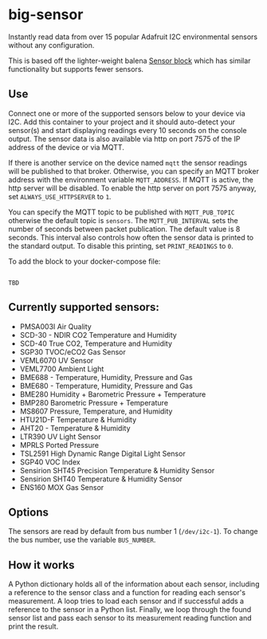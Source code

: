 # big-sensor
Instantly read data from over 15 popular Adafruit I2C environmental sensors without any configuration.

This is based off the lighter-weight balena [Sensor block](https://github.com/balenablocks/sensor) which has similar functionality but supports fewer sensors.

## Use

Connect one or more of the supported sensors below to your device via I2C. Add this container to your project and it should auto-detect your sensor(s) and start displaying readings every 10 seconds on the console output. The sensor data is also available via http on port 7575 of the IP address of the device or via MQTT.

If there is another service on the device named `mqtt` the sensor readings will be published to that broker. Otherwise, you can specify an MQTT broker address with the environment variable `MQTT_ADDRESS`. If MQTT is active, the http server will be disabled. To enable the http server on port 7575 anyway, set `ALWAYS_USE_HTTPSERVER` to `1`. 

You can specify the MQTT topic to be published with `MQTT_PUB_TOPIC` otherwise the default topic is `sensors`. The `MQTT_PUB_INTERVAL` sets the number of seconds between packet publication. The default value is 8 seconds. This interval also controls how often the sensor data is printed to the standard output. To disable this printing, set `PRINT_READINGS` to `0`.

To add the block to your docker-compose file:

```

TBD
```


## Currently supported sensors:

 - PMSA003I Air Quality
 - SCD-30 - NDIR CO2 Temperature and Humidity
 - SCD-40 True CO2, Temperature and Humidity
 - SGP30 TVOC/eCO2 Gas Sensor
 - VEML6070 UV Sensor
 - VEML7700 Ambient Light
 - BME688 - Temperature, Humidity, Pressure and Gas
 - BME680 - Temperature, Humidity, Pressure and Gas
 - BME280 Humidity + Barometric Pressure + Temperature
 - BMP280 Barometric Pressure + Temperature
 - MS8607 Pressure, Temperature, and Humidity
 - HTU21D-F Temperature & Humidity
 - AHT20 - Temperature & Humidity 
 - LTR390 UV Light Sensor
 - MPRLS Ported Pressure
 - TSL2591 High Dynamic Range Digital Light Sensor
 - SGP40 VOC Index
 - Sensirion SHT45 Precision Temperature & Humidity Sensor
 - Sensirion SHT40 Temperature & Humidity Sensor
 - ENS160 MOX Gas Sensor
 
## Options 

The sensors are read by default from bus number 1 (`/dev/i2c-1`). To change the bus number, use the variable `BUS_NUMBER`.
 
## How it works

A Python dictionary holds all of the information about each sensor, including a reference to the sensor class and a function for reading each sensor's measurement. A loop tries to load each sensor and if successful adds a reference to the sensor in a Python list. Finally, we loop through the found sensor list and pass each sensor to its measurement reading function and print the result.

